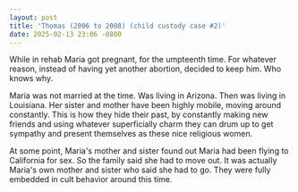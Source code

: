 ```yaml
---
layout: post
title: 'Thomas (2006 to 2008) (child custody case #2)'
date: 2025-02-13 23:06 -0800
---
```

While in rehab Maria got pregnant, for the umpteenth time. For whatever reason, instead of having yet another abortion, decided to keep him. Who knows why.

Maria was not married at the time. Was living in Arizona. Then was living in Louisiana. Her sister and mother have been highly mobile, moving around constantly. This is how they hide their past, by constantly making new friends and using whatever superficially charm they can drum up to get sympathy and present themselves as these nice religious women.

At some point, Maria's mother and sister found out Maria had been flying to California for sex. So the family said she had to move out. It was actually Maria's own mother and sister who said she had to go. They were fully embedded in cult behavior around this time.

